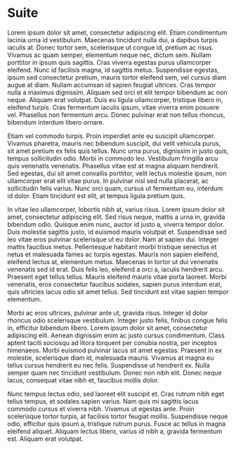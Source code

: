 # Suite

Lorem ipsum dolor sit amet, consectetur adipiscing elit. Etiam condimentum
lacinia urna id vestibulum. Maecenas tincidunt nulla dui, a dapibus turpis
iaculis at. Donec tortor sem, scelerisque ut congue id, pretium ac risus.
Vivamus ac quam semper, elementum neque nec, dictum sem. Nullam porttitor in
ipsum quis sagittis. Cras viverra egestas purus ullamcorper eleifend. Nunc id
facilisis magna, id sagittis metus. Suspendisse egestas, ipsum sed consectetur
pretium, mauris tortor eleifend sem, vel cursus diam augue at diam. Nullam
accumsan id sapien feugiat ultrices. Cras tempor nulla a maximus dignissim.
Aliquam sed orci et elit tempor bibendum ac non neque. Aliquam erat volutpat.
Duis eu ligula ullamcorper, tristique libero in, eleifend turpis. Cras
fermentum iaculis ipsum, vitae viverra enim posuere vel. Phasellus non
fermentum arcu. Donec pulvinar erat non tellus rhoncus, bibendum interdum
libero ornare.

Etiam vel commodo turpis. Proin imperdiet ante eu suscipit ullamcorper.
Vivamus pharetra, mauris nec bibendum suscipit, dui velit vehicula purus,
sit amet pretium ex felis quis tellus. Nunc urna purus, dignissim in justo
quis, tempus sollicitudin odio. Morbi in commodo leo. Vestibulum fringilla
arcu quis venenatis venenatis. Phasellus vitae est at magna aliquam hendrerit.
Sed egestas, dui sit amet convallis porttitor, velit lectus molestie ipsum,
non ullamcorper erat elit vitae purus. In pulvinar nisl sed nulla placerat,
ac sollicitudin felis varius. Nunc orci quam, cursus ut fermentum eu,
interdum id dolor. Etiam tincidunt est elit, at tempus ligula pretium quis.

In vitae leo ullamcorper, lobortis nibh at, varius risus. Lorem ipsum dolor sit
amet, consectetur adipiscing elit. Sed risus neque, mattis a urna in, gravida
bibendum odio. Quisque enim nunc, auctor id justo a, viverra tempor dolor.
Duis molestie sagittis justo, id euismod mauris volutpat et. Suspendisse sed
leo vitae eros pulvinar scelerisque ut eu dolor. Nam at sapien dui. Integer
mattis faucibus metus. Pellentesque habitant morbi tristique senectus et netus
et malesuada fames ac turpis egestas. Mauris non sapien eleifend, eleifend
lectus at, elementum metus. Maecenas in tortor ut dui venenatis venenatis
sed id erat. Duis felis leo, eleifend a orci a, iaculis hendrerit arcu.
Praesent eget tellus tellus. Mauris eleifend mauris vitae porta laoreet. Morbi
venenatis, eros consectetur faucibus sodales, sapien purus interdum erat, quis
ultricies lacus odio sit amet tellus. Sed tincidunt est vitae sapien tempor
elementum.

Morbi ac eros ultrices, pulvinar ante ut, gravida risus. Integer id dolor
rhoncus odio scelerisque vestibulum. Integer justo felis, finibus congue felis
in, efficitur bibendum libero. Lorem ipsum dolor sit amet, consectetur
adipiscing elit. Aenean dignissim enim ac justo cursus condimentum. Class
aptent taciti sociosqu ad litora torquent per conubia nostra, per inceptos
himenaeos. Morbi euismod pulvinar lacus sit amet egestas. Praesent in ex
molestie, scelerisque diam id, malesuada mauris. Vivamus at magna eu tellus
cursus hendrerit eu nec felis. Suspendisse ut hendrerit ex. Nulla semper quam
nec tincidunt vestibulum. Donec non nibh elit. Donec neque lacus, consequat
vitae nibh et, faucibus mollis dolor.

Nunc tempus lectus odio, sed laoreet elit suscipit et. Cras rutrum nibh eget
tellus tempus, et sodales sapien varius. Nam quis mi sagittis lacus commodo
cursus et viverra nibh. Vivamus ut egestas ante. Proin scelerisque tortor
turpis, at facilisis tortor feugiat mollis. Suspendisse neque odio, efficitur
quis ipsum a, tristique rutrum purus. Fusce ac tellus in magna eleifend
aliquet. Aliquam lectus libero, varius id nibh a, gravida fermentum est.
Aliquam erat volutpat.
